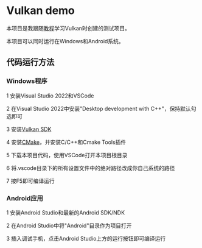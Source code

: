 # Vulkan demo

本项目是我跟随[教程](https://vulkan-tutorial.com/Introduction)学习Vulkan时创建的测试项目。

本项目可以同时运行在Windows和Android系统。

## 代码运行方法

### Windows程序

1 安装Visual Studio 2022和VSCode

2 在Visual Studio 2022中安装"Desktop development with C++"，保持默认勾选即可

3 安装[Vulkan SDK](https://vulkan.lunarg.com/)

4 安装[CMake](https://cmake.org/download/)，并安装C/C++和Cmake Tools插件

5 下载本项目代码，使用VSCode打开本项目根目录

6 将.vscode目录下的所有设置文件中的绝对路径改成你自己系统的路径

7 按F5即可编译运行

### Android应用

1 安装Android Studio和最新的Android SDK/NDK

2 在Android Studio中将"Android"目录作为项目打开

3 插入调试手机，点击Android Studio上方的运行按钮即可编译运行
